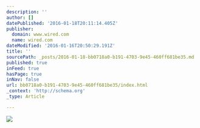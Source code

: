 ```yaml
---
description: ''
author: []
datePublished: '2016-01-18T20:11:14.405Z'
publisher:
  domain: www.wired.com
  name: wired.com
dateModified: '2016-01-16T20:50:29.191Z'
title: ''
sourcePath: _posts/2016-01-18-bb0718a0-b191-4703-9e45-460ff681be35.md
published: true
inFeed: true
hasPage: true
inNav: false
url: bb0718a0-b191-4703-9e45-460ff681be35/index.html
_context: 'http://schema.org'
_type: Article

---
```

![](http://www.wired.com/wp-content/uploads/2016/01/CES_24-NEW-1024x681.jpg)